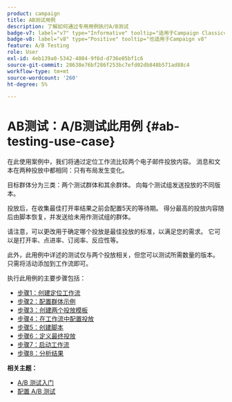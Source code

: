 ```yaml
---
product: campaign
title: AB测试用例
description: 了解如何通过专用用例执行A/B测试
badge-v7: label="v7" type="Informative" tooltip="适用于Campaign Classicv7"
badge-v8: label="v8" type="Positive" tooltip="也适用于Campaign v8"
feature: A/B Testing
role: User
exl-id: 4eb139a0-5342-4084-9f6d-d736e05bf1c6
source-git-commit: 28638e76bf286f253bc7efd02db848b571ad88c4
workflow-type: tm+mt
source-wordcount: '260'
ht-degree: 5%

---
```


# AB测试：A/B测试此用例 {#ab-testing-use-case}

在此使用案例中，我们将通过定位工作流比较两个电子邮件投放内容。 消息和文本在两种投放中都相同：只有布局发生变化。

目标群体分为三类：两个测试群体和其余群体。 向每个测试组发送投放的不同版本。

投放后，在收集最佳打开率结果之前会配置5天的等待期。 得分最高的投放内容随后由脚本恢复，并发送给未用作测试组的群体。

请注意，可以更改用于确定哪个投放是最佳投放的标准，以满足您的需求。 它可以是打开率、点进率、订阅率、反应性等。

此外，此用例中详述的测试仅与两个投放相关，但您可以测试所需数量的版本。 只需将活动添加到工作流即可。

执行此用例的主要步骤包括：

* [步骤1：创建定位工作流](a-b-testing-uc-targeting-workflow.md)
* [步骤2：配置群体示例](a-b-testing-uc-population-samples.md)
* [步骤3：创建两个投放模板](a-b-testing-uc-delivery-templates.md)
* [步骤4：在工作流中配置投放](a-b-testing-uc-configuring-deliveries.md)
* [步骤5：创建脚本](a-b-testing-uc-script.md)
* [步骤6：定义最终投放](a-b-testing-uc-final-delivery.md)
* [步骤7：启动工作流](a-b-testing-uc-start-workflow.md)
* [步骤8：分析结果](a-b-testing-uc-analyzing.md)

**相关主题：**

* [A/B 测试入门](get-started-a-b-testing.md)
* [配置 A/B 测试](configuring-a-b-testing.md)
